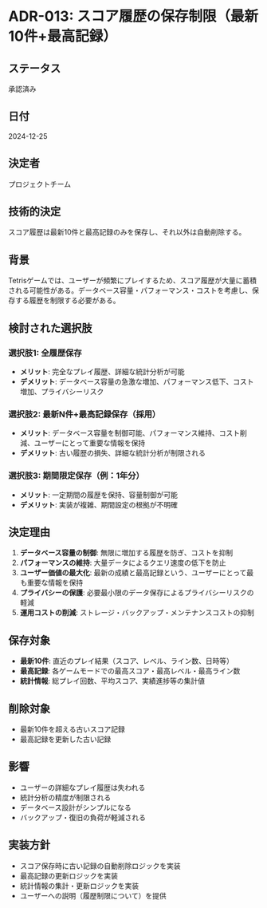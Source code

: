 # ADR-013: スコア履歴の保存制限（最新10件+最高記録）

## ステータス
承認済み

## 日付
2024-12-25

## 決定者
プロジェクトチーム

## 技術的決定
スコア履歴は最新10件と最高記録のみを保存し、それ以外は自動削除する。

## 背景
Tetrisゲームでは、ユーザーが頻繁にプレイするため、スコア履歴が大量に蓄積される可能性がある。データベース容量・パフォーマンス・コストを考慮し、保存する履歴を制限する必要がある。

## 検討された選択肢

### 選択肢1: 全履歴保存
- **メリット**: 完全なプレイ履歴、詳細な統計分析が可能
- **デメリット**: データベース容量の急激な増加、パフォーマンス低下、コスト増加、プライバシーリスク

### 選択肢2: 最新N件+最高記録保存（採用）
- **メリット**: データベース容量を制御可能、パフォーマンス維持、コスト削減、ユーザーにとって重要な情報を保持
- **デメリット**: 古い履歴の損失、詳細な統計分析が制限される

### 選択肢3: 期間限定保存（例：1年分）
- **メリット**: 一定期間の履歴を保持、容量制御が可能
- **デメリット**: 実装が複雑、期間設定の根拠が不明確

## 決定理由
1. **データベース容量の制御**: 無限に増加する履歴を防ぎ、コストを抑制
2. **パフォーマンスの維持**: 大量データによるクエリ速度の低下を防止
3. **ユーザー価値の最大化**: 最新の成績と最高記録という、ユーザーにとって最も重要な情報を保持
4. **プライバシーの保護**: 必要最小限のデータ保存によるプライバシーリスクの軽減
5. **運用コストの削減**: ストレージ・バックアップ・メンテナンスコストの抑制

## 保存対象
- **最新10件**: 直近のプレイ結果（スコア、レベル、ライン数、日時等）
- **最高記録**: 各ゲームモードでの最高スコア・最高レベル・最高ライン数
- **統計情報**: 総プレイ回数、平均スコア、実績進捗等の集計値

## 削除対象
- 最新10件を超える古いスコア記録
- 最高記録を更新した古い記録

## 影響
- ユーザーの詳細なプレイ履歴は失われる
- 統計分析の精度が制限される
- データベース設計がシンプルになる
- バックアップ・復旧の負荷が軽減される

## 実装方針
- スコア保存時に古い記録の自動削除ロジックを実装
- 最高記録の更新ロジックを実装
- 統計情報の集計・更新ロジックを実装
- ユーザーへの説明（履歴制限について）を提供 